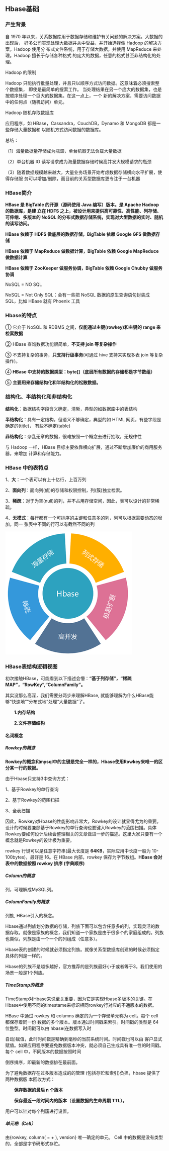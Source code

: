 ## Hbase基础

### 产生背景

自 1970 年以来，关系数据库用于数据存储和维护有关问题的解决方案。大数据的出现后， 好多公司实现处理大数据并从中受益，并开始选择像 Hadoop 的解决方案。Hadoop 使用分 布式文件系统，用于存储大数据，并使用 MapReduce 来处理。Hadoop 擅长于存储各种格式 的庞大的数据，任意的格式甚至非结构化的处理。

Hadoop 的限制

Hadoop 只能执行批量处理，并且只以顺序方式访问数据。这意味着必须搜索整个数据集， 即使是最简单的搜索工作。 当处理结果在另一个庞大的数据集，也是按顺序处理一个巨大的数据集。在这一点上，一个 新的解决方案，需要访问数据中的任何点（随机访问）单元。

Hadoop 随机存取数据库

应用程序，如 HBase，Cassandra，CouchDB，Dynamo 和 MongoDB 都是一些存储大量数据和 以随机方式访问数据的数据库。

总结：

（1）海量数据量存储成为瓶颈，单台机器无法负载大量数据

（2）单台机器 IO 读写请求成为海量数据存储时候高并发大规模请求的瓶颈

（3）随着数据规模越来越大，大量业务场景开始考虑数据存储横向水平扩展，使得存储服 务可以增加/删除，而目前的关系型数据库更专注于一台机器

### HBase简介

**HBase 是 BigTable 的开源（源码使用 Java 编写）版本。是 Apache Hadoop 的数据库，是建 立在 HDFS 之上，被设计用来提供高可靠性、高性能、列存储、可伸缩、多版本的 NoSQL 的分布式数据存储系统，实现对大型数据的实时、随机的读写访问。**

**HBase 依赖于 HDFS 做底层的数据存储，BigTable 依赖 Google GFS 做数据存储**

**HBase 依赖于 MapReduce 做数据计算，BigTable 依赖 Google MapReduce 做数据计算**

**HBase 依赖于 ZooKeeper 做服务协调，BigTable 依赖 Google Chubby 做服务协调**

NoSQL = NO SQL

NoSQL = Not Only SQL：会有一些把 NoSQL 数据的原生查询语句封装成 SQL，比如 HBase 就有 Phoenix 工具

### Hbase的特点

① 它介于 NoSQL 和 RDBMS 之间，**仅能通过主键(rowkey)和主键的 range 来检索数据**

② HBase 查询数据功能很简单，**不支持 join 等复杂操作**

③ 不支持复杂的事务，**只支持行级事务**(可通过 hive 支持来实现多表 join 等复杂操作)。

④ **HBase 中支持的数据类型：byte[]（底层所有数据的存储都是字节数组）**

⑤ **主要用来存储结构化和半结构化的松散数据。**

### 结构化、半结构化和非结构化

**结构化**：数据结构字段含义确定，清晰，典型的如数据库中的表结构

**半结构化**：具有一定结构，但语义不够确定，典型的如 HTML 网页，有些字段是确定的(title)， 有些不确定(table)

**非结构化**：杂乱无章的数据，很难按照一个概念去进行抽取，无规律性

与 Hadoop 一样，HBase 目标主要依靠横向扩展，通过不断增加廉价的商用服务器，来增加 计算和存储能力。

### HBase 中的表特点

1、**大**：一个表可以有上十亿行，上百万列

2、**面向列**：面向列(族)的存储和权限控制，列(簇)独立检索。

3、**稀疏**：对于为空(null)的列，并不占用存储空间，因此，表可以设计的非常稀疏。

4、**无模式**：每行都有一个可排序的主键和任意多的列，列可以根据需要动态的增加，同一 张表中不同的行可以有截然不同的列

![](../imgs/1228818-20180328184005972-1939218640.png)

###  HBase表结构逻辑视图

初次接触HBase，可能看到以下描述会懵：**“基于列存储”，“稀疏MAP”，“RowKey”,“ColumnFamily”。**

其实没那么高深，我们需要分两步来理解HBase, 就能够理解为什么HBase能够“快速地”“分布式地”处理“大量数据”了。

　　**1.内存结构**

　　**2.文件存储结构**

####  名词概念

##### Rowkey的概念

**Rowkey的概念和mysql中的主键是完全一样的，Hbase使用Rowkey来唯一的区分某一行的数据。**

由于Hbase只支持3中查询方式：

1、基于Rowkey的单行查询

2、基于Rowkey的范围扫描

3、全表扫描

因此，Rowkey对Hbase的性能影响非常大，Rowkey的设计就显得尤为的重要。设计的时候要兼顾基于Rowkey的单行查询也要键入Rowkey的范围扫描。具体Rowkey要如何设计后续会整理相关的文章做进一步的描述。这里大家只要有一个概念就是Rowkey的设计极为重要。

rowkey 行键可以是任意字符串(最大长度是 **64KB**，实际应用中长度一般为 10-100bytes)，最好是 16。在 HBase 内部，rowkey 保存为字节数组。**HBase 会对表中的数据按照 rowkey 排序 (字典顺序)**

##### Column的概念

列，可理解成MySQL列。

##### ColumnFamily的概念

列族, HBase引入的概念。

Hbase通过列族划分数据的存储，列族下面可以包含任意多的列，实现灵活的数据存取。就像是家族的概念，我们知道一个家族是由于很多个的家庭组成的。列族也类似，列族是由一个一个的列组成（任意多）。

Hbase表的创建的时候就必须指定列族。就像关系型数据库创建的时候必须指定具体的列是一样的。

Hbase的列族不是越多越好，官方推荐的是列族最好小于或者等于3。我们使用的场景一般是1个列族。

##### TimeStamp的概念

TimeStamp对Hbase来说至关重要，因为它是实现Hbase多版本的关键。在Hbase中使用不同的timestame来标识相同rowkey行对应的不通版本的数据。

HBase 中通过 rowkey 和 columns 确定的为一个存储单元称为 cell。每个 cell 都保存着同一份 数据的多个版本。版本通过时间戳来索引。时间戳的类型是 64 位整型。时间戳可以由 hbase(在数据写入时

自动)赋值，此时时间戳是精确到毫秒的当前系统时间。时间戳也可以由 客户显式赋值。如果应用程序要避免数据版本冲突，就必须自己生成具有唯一性的时间戳。 每个 cell 中，不同版本的数据按照时间

倒序排序，即最新的数据排在最前面。

为了避免数据存在过多版本造成的的管理 (包括存贮和索引)负担，hbase 提供了两种数据版 本回收方式：

　　**保存数据的最后 n 个版本**

　　**保存最近一段时间内的版本（设置数据的生命周期 TTL）。**

用户可以针对每个列簇进行设置。

##### 单元格（Cell）

由{rowkey, column( = + ), version} 唯一确定的单元。 Cell 中的数据是没有类型的，全部是字节码形式存贮。

















